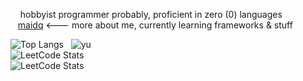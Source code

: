 &nbsp;&nbsp;&nbsp;&nbsp;hobbyist programmer probably, proficient in zero (0) languages
<br>
&nbsp;&nbsp;&nbsp;<a href="https://bmai1.github.io/" target="_blank">maidq</a> <--- more about me, currently learning frameworks & stuff

![Top Langs](https://github-readme-stats.vercel.app/api/top-langs/?username=bmai1&layout=compact&theme=dracula) &nbsp;
![yu](https://github.com/bmai1/bmai1/assets/104703637/743ba0ef-748b-419f-85f7-ee9a33910a86) 
<br>
![LeetCode Stats](https://leetcard.jacoblin.cool/brianmai?theme=nord&font=Roboto)
<br>
![LeetCode Stats](https://leetcard.jacoblin.cool/kiyo_ko?theme=unicorn&font=Roboto&ext=contest)






